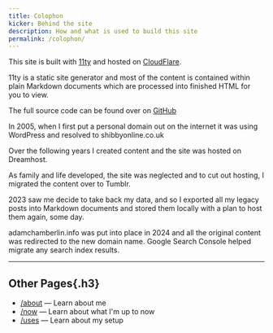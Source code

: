```yaml
---
title: Colophon
kicker: Behind the site
description: How and what is used to build this site
permalink: /colophon/
---
```


This site is built with [11ty](https://www.11ty.dev) and hosted on [CloudFlare](https://www.cloudflare.com/en-gb/).

11ty is a static site generator and most of the content is contained within plain Markdown documents which are processed into finished HTML for you to view.

The full source code can be found over on [GitHub](https://github.com/funkylarma/adamchamberlin.info)

In 2005, when I first put a personal domain out on the internet it was using WordPress and resolved to shibbyonline.co.uk

Over the following years I created content and the site was hosted on Dreamhost.

As family and life developed, the site was neglected and to cut out hosting, I migrated the content over to Tumblr.

2023 saw me decide to take back my data, and so I exported all my legacy posts into Markdown documents and stored them locally with a plan to host them again, some day.

adamchamberlin.info was put into place in 2024 and all the original content was redirected to the new domain name. Google Search Console helped migrate any search index results.

---

## Other Pages{.h3}

- [/about](/about/) — Learn about me
- [/now](/now/) — Learn about what I'm up to now
- [/uses](/uses/) — Learn about my setup

